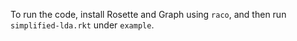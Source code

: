 To run the code, install Rosette and Graph using `raco`, and then run `simplified-lda.rkt` under `example`.